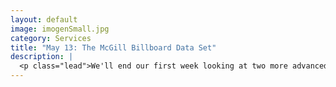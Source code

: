 ```yaml
---
layout: default
image: imogenSmall.jpg
category: Services
title: "May 13: The McGill Billboard Data Set"
description: |
  <p class="lead">We'll end our first week looking at two more advanced studies involving the harmonic structures of songs in the McGill Billboard Data Set. <br/><br/><em>Before class</em> please read/watch the following:<ul><li>Christopher William White, <a href="/WhiteQuinnBeginningDRAFT.pdf">gloss on Hidden Markov Modeling in musical studies</a></li><li>Ashley Buygoyne, <a href="http://oatd.org/oatd/record?record=oai%5C:digitool.library.mcgill.ca%5C:107704">Stochastic processes and database-driven musicology</a>, Chapters 4–5, <em>but only the following pages</em></li><ul><li>p. 123 through the end of the first partial paragraph on p. 146</li><li>last paragraph of p. 147 through the end of the first partial paragraph on p. 148</li><li>last paragraph of p. 152 through Table 4.3 on p. 153</li><li>first full paragraph on p. 155 through the end of the first partial paragraph on p. 164</li><li>last partial paragraph on p. 172 through the first partial paragraph on p. 179</li><li>last paragraph of p. 185 through p. 191</li></ul></ul></p>
---
```

